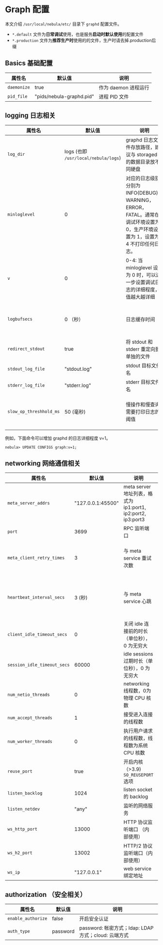# Graph 配置

本文介绍 `/usr/local/nebula/etc/` 目录下 `graphd` 配置文件。

* `*.default` 文件为**日常调试**使用，也是服务**启动时默认使用**的配置文件
* `*.production` 文件为**推荐生产时**使用的的文件，生产时请去掉.production后缀

## Basics 基础配置

属性名                    | 默认值                   | 说明
-------------------------| ------------------------ | -----------
`daemonize`              | true                     | 作为 daemon 进程运行
`pid_file`               | "pids/nebula-graphd.pid" | 进程 PID 文件

## logging 日志相关

属性名                   | 默认值                    | 说明  | 动态修改 |
-------------------------| ------------------------ | ----------- | -------- |
`log_dir`  | logs  (也即 `/usr/local/nebula/logs`) | graphd 日志文件存放路径，建议与 storaged 的数据目录放不同硬盘 |  |
`minloglevel` | 0 | 对应的日志级别分别为 INFO(DEBUG)，WARNING，ERROR，FATAL。通常在调试环境设置为 0，生产环境设置为 1，设置为 4 不打印任何日志。 | UPDATE CONFIGS 命令修改，立刻生效 |
`v` | 0 | 0-4: 当 minloglevel 设置为 0 时，可以进一步设置调试日志的详细程度，值越大越详细 | UPDATE CONFIGS 命令修改，立刻生效 |
`logbufsecs` | 0 （秒） | 日志缓存时间 | UPDATE CONFIGS 命令修改，立刻生效 |
`redirect_stdout`               | true                     | 将 stdout 和 stderr 重定向到单独的文件 |  |
`stdout_log_file`               | "stdout.log"              | stdout 目标文件名
`stderr_log_file`               | "stderr.log"              | stderr 目标文件名
`slow_op_threshhold_ms`         | 50 (毫秒)     | 慢操作和慢查询需要打印日志的阈值 | UPDATE CONFIGS 命令修改，立刻生效 |

例如，下面命令可以增加 graphd 的日志详细程度 v=1。

```ngql
nebula> UPDATE CONFIGS graph:v=1;
```

## networking 网络通信相关

属性名                   | 默认值            | 说明 | 动态修改
------------------------------- | ------------------------ | ----------- | ------
`meta_server_addrs`             | "127.0.0.1:45500" |  meta server 地址列表，格式为 ip1:port1, ip2:port2, ip3:port3
`port`                          | 3699                     | RPC 监听端口
`meta_client_retry_times`       | 3 | 与 meta service 重试次数 | UPDATE CONFIGS 命令修改，立刻生效 |
`heartbeat_interval_secs`       | 3 (秒) | 与 meta service 心跳 | UPDATE CONFIGS 命令修改，下个心跳周期生效
`client_idle_timeout_secs`      | 0                        | 关闭 idle 连接前的时长（单位秒）， 0 为无穷大
`session_idle_timeout_secs`     | 60000                    | idle sessions 过期时长（单位秒），0 为无穷大
`num_netio_threads`             | 0                        | networking 线程数，0为物理 CPU 核数
`num_accept_threads`            | 1                        | 接受进入连接的线程数
`num_worker_threads`            | 0                        | 执行用户请求的线程数，线程数为系统 CPU 核数
`reuse_port`                    | true                    | 开启内核（>3.9) `SO_REUSEPORT` 选项
`listen_backlog`                | 1024                     | listen socket 的 backlog
`listen_netdev`                 | "any"                    | 监听的网络服务
`ws_http_port`                  | 13000         |  HTTP 协议监听端口 （内部使用）
`ws_h2_port`                    | 13002         |  HTTP/2 协议监听端口（内部使用）
`ws_ip`                         | "127.0.0.1"   |  web service 绑定地址

## authorization （安全相关）

属性名                   | 默认值            | 说明
------------------------------- | ------------------------ | -----------
`enable_authorize` | false | 开启安全认证
`auth_type`        | password | password: 帐密方式；ldap: LDAP 方式；cloud: 云端方式